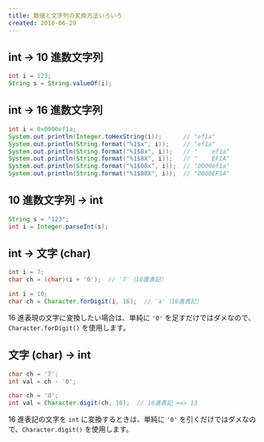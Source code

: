 ```yaml
---
title: 数値と文字列の変換方法いろいろ
created: 2010-06-29
---
```



int → 10 進数文字列
----

```java
int i = 123;
String s = String.valueOf(i);
```


int → 16 進数文字列
----

```java
int i = 0x0000ef1a;
System.out.println(Integer.toHexString(i));      // "ef1a"
System.out.println(String.format("%1$x", i));    // "ef1a"
System.out.println(String.format("%1$8x", i));   // "    ef1a"
System.out.println(String.format("%1$8X", i));   // "    EF1A"
System.out.println(String.format("%1$08x", i));  // "0000ef1a"
System.out.println(String.format("%1$08X", i));  // "0000EF1A"
```


10 進数文字列 → int
----

```java
String s = "123";
int i = Integer.parseInt(s);
```


int → 文字 (char)
----

```java
int i = 7;
char ch = (char)(i + '0');  // '7'（10進表記）
```

```java
int i = 10;
char ch = Character.forDigit(i, 16);  // 'a'（16進表記）
```

16 進表現の文字に変換したい場合は、単純に `'0'` を足すだけではダメなので、`Character.forDigit()` を使用します。


文字 (char) → int
----

```java
char ch = '7';
int val = ch - '0';
```

```java
char ch = 'd';
int val = Character.digit(ch, 16);  // 16進表記 ==> 13
```

16 進表記の文字を `int` に変換するときは、単純に `'0'` を引くだけではダメなので、`Character.digit()` を使用します。

